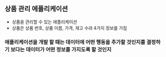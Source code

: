 ## 상품 관리 에플리케이션

- 상품을 관리할 수 있는 애플리케이션
- 상품은 상품 번호, 상품 이름, 가격, 재고 수랴 4가지 정보를 가짐

### 애플리케이션을 개발 할 때는 데이터에 어떤 행동을 추가할 것인지를 결정하기 보다는 데이터가 어떤 정보를 가지도록 할 것인지
###  
